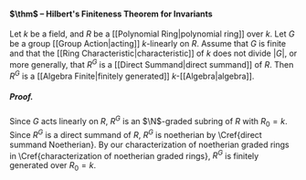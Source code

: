 #### $\thm$ – Hilbert's Finiteness Theorem for Invariants
Let $k$ be a field, and $R$ be a [[Polynomial Ring|polynomial ring]] over $k$. Let $G$ be a group [[Group Action|acting]] $k$-linearly on $R$. Assume that $G$ is finite and that the [[Ring Characteristic|characteristic]] of $k$ does not divide $|G|$, or more generally, that $R^G$ is a [[Direct Summand|direct summand]] of $R$. Then $R^G$ is a [[Algebra Finite|finitely generated]] $k$-[[Algebra|algebra]].

##### *Proof.*
Since $G$ acts linearly on $R$, $R^G$ is an $\N$-graded subring of $R$ with $R_0=k$. Since $R^G$ is a direct summand of $R$, $R^G$ is noetherian by \Cref{direct summand Noetherian}. By our characterization of noetherian graded rings in \Cref{characterization of noetherian graded rings}, $R^G$ is finitely generated over $R_0=k$.